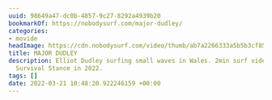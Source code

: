 ```yaml
---
uuid: 98649a47-dc0b-4857-9c27-8292a4939b20
bookmarkOf: https://nobodysurf.com/major-dudley/
categories:
- movide
headImage: https://cdn.nobodysurf.com/video/thumb/ab7a2266333a5b5b3cf8533adc6a3090.png
title: MAJOR DUDLEY
description: Elliot Dudley surfing small waves in Wales. 2min surf video created by
  Survival Stance in 2022.
tags: []
date: 2022-03-21 10:48:20.922246159 +00:00
---
```

